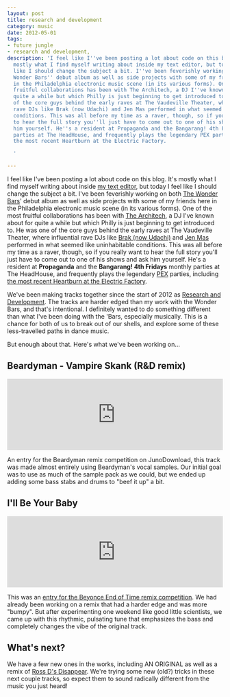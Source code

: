 ```yaml
---
layout: post
title: research and development
category: music
date: 2012-05-01
tags:
- future jungle
- research and development,
description: 'I feel like I''ve been posting a lot about code on this blog. It''s
  mostly what I find myself writing about inside my text editor, but today I feel
  like I should change the subject a bit. I''ve been feverishly working on both The
  Wonder Bars'' debut album as well as side projects with some of my friends here
  in the Philadelphia electronic music scene (in its various forms). One of the most
  fruitful collaborations has been with The Architech, a DJ I''ve known about for
  quite a while but which Philly is just beginning to get introduced to. He was one
  of the core guys behind the early raves at The Vaudeville Theater, where influential
  rave DJs like Brak (now Udachi) and Jen Mas performed in what seemed like uninhabitable
  conditions. This was all before my time as a raver, though, so if you really want
  to hear the full story you''ll just have to come out to one of his shows and ask
  him yourself. He''s a resident at Propaganda and the Bangarang! 4th Fridays monthly
  parties at The HeadHouse, and frequently plays the legendary PEX parties, including
  the most recent Heartburn at the Electric Factory.

  '

---
```




I feel like I've been posting a lot about code on this blog. It's mostly what I find myself writing about inside [my text editor][subl], but today I feel like I should change the subject a bit. I've been feverishly working on both [The Wonder Bars][bars]' debut album as well as side projects with some of my friends here in the Philadelphia electronic music scene (in its various forms). One of the most fruitful collaborations has been with [The Architech][arch], a DJ I've known about for quite a while but which Philly is just beginning to get introduced to. He was one of the core guys behind the early raves at The Vaudeville Theater, where influential rave DJs like [Brak (now Udachi)][udch] and [Jen Mas][jen] performed in what seemed like uninhabitable conditions. This was all before my time as a raver, though, so if you really want to hear the full story you'll just have to come out to one of his shows and ask him yourself. He's a resident at **Propaganda** and the **Bangarang! 4th Fridays** monthly parties at The HeadHouse, and frequently plays the legendary [PEX][pex] parties, including [the most recent Heartburn at the Electric Factory][mix].

We've been making tracks together since the start of 2012 as [Research and Development][rnd]. The tracks are harder edged than my work with the Wonder Bars, and that's intentional. I definitely wanted to do something different than what I've been doing with the 'Bars, especially musically. This is a chance for both of us to break out of our shells, and explore some of these less-travelled paths in dance music.

But enough about that. Here's what we've been working on...

## Beardyman - Vampire Skank (R&D remix)

<iframe width="100%" height="166" scrolling="no" frameborder="no" src="http://w.soundcloud.com/player/?url=http%3A%2F%2Fapi.soundcloud.com%2Ftracks%2F38726145&amp;auto_play=false&amp;show_artwork=false&amp;color=9800ff"></iframe>

An entry for the Beardyman remix competition on JunoDownload, this track was made almost entirely using Beardyman's vocal samples. Our initial goal was to use as much of the sample pack as we could, but we ended up adding some bass stabs and drums to "beef it up" a bit.

## I'll Be Your Baby

<iframe width="100%" height="166" scrolling="no" frameborder="no" src="http://w.soundcloud.com/player/?url=http%3A%2F%2Fapi.soundcloud.com%2Ftracks%2F38627388&amp;auto_play=false&amp;show_artwork=false&amp;color=0018ff"></iframe>

This was an [entry for the Beyonce End of Time remix competition][eot]. We had already been working on a remix that had a harder edge and was more "bumpy". But after experimenting one weekend like good little scientists, we came up with this rhythmic, pulsating tune that emphasizes the bass and completely changes the vibe of the original track.

## What's next?

We have a few new ones in the works, including AN ORIGINAL as well as a remix of [Ross D's Disappear][rd]. We're trying some new (old?) tricks in these next couple tracks, so expect them to sound radically different from the music you just heard!

[subl]: http://www.sublimetext.com/2
[bars]: http://thewonderbars.com
[arch]: http://soundcloud.com/the-architech-music/trust-me-im-an-architect-sort
[udch]: http://soundcloud.com/udachi
[jen]: http://facebook.com/jenmasdj
[pex]: http://thephiladelphiaexperiment.org/
[eot]: http://endoftime.beyonceonline.com
[rd]: http://www.beatport.com/track/disappear-original-mix/278013
[rnd]: http://soundcloud.com/resndev
[mix]: http://soundcloud.com/the-architech-music/trust-me-im-an-architect-sort
